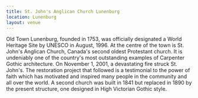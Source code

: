```yaml
---
title: St. John's Anglican Church Lunenburg
location: Lunenburg
layout: venue
---
```


Old Town Lunenburg, founded in 1753, was officially designated a World Heritage Site by UNESCO in August, 1996. At the centre of the town is St. John's Anglican Church, Canada's second oldest Protestant church. It is undeniably one of the country's most outstanding examples of Carpenter Gothic architecture. On November 1, 2001, a devastating fire struck St. John's. The restoration project that followed is a testimonial to the power of faith which has motivated and inspired many people in the community and all over the world. A second church was built in 1841 but replaced in 1890 by the present structure, one designed in High Victorian Gothic style.